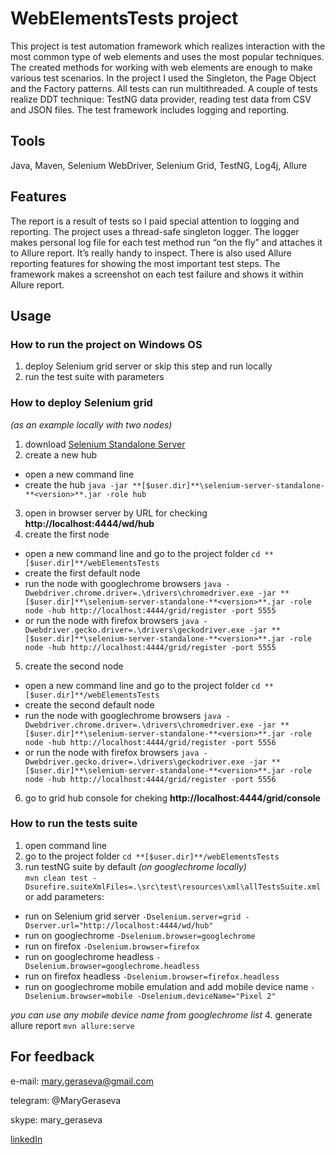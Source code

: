 # WebElementsTests project

This project is test automation framework which realizes interaction with the most common type of web elements and uses the most popular techniques.
The created methods for working with web elements are enough to make various test scenarios. In the project I used the Singleton, the Page Object and the Factory patterns. All tests can run multithreaded.
A couple of tests realize DDT technique: TestNG data provider, reading test data from CSV and JSON files.
The test framework includes logging and reporting.

## Tools
Java, Maven, Selenium WebDriver, Selenium Grid, TestNG, Log4j, Allure

## Features
The report is a result of tests so I paid special attention to logging and reporting.
The project uses a thread-safe singleton logger. The logger makes personal log file for each test method run “on the fly” and attaches it to Allure report. It’s really handy to inspect.
There is also used Allure reporting features for showing the most important test steps. The framework makes a screenshot on each test failure and shows it within Allure report.

## Usage

### How to run the project on Windows OS
1. deploy Selenium grid server or skip this step and run locally
2. run the test suite with parameters

### How to deploy Selenium grid
*(as an example locally with two nodes)*
1. download [Selenium Standalone Server](https://www.seleniumhq.org/download/)
2. create a new hub
  * open a new command line
  * create the hub
```java -jar **[$user.dir]**\selenium-server-standalone-**<version>**.jar -role hub```
3. open in browser server by URL for checking **http://localhost:4444/wd/hub**
4. create the first node
  * open a new command line and go to the project folder
  ```cd **[$user.dir]**/webElementsTests```
  * create the first default node
  * run the node with googlechrome browsers
```java -Dwebdriver.chrome.driver=.\drivers\chromedriver.exe -jar **[$user.dir]**\selenium-server-standalone-**<version>**.jar -role node -hub http://localhost:4444/grid/register -port 5555```
  * or run the node with firefox browsers
```java -Dwebdriver.gecko.driver=.\drivers\geckodriver.exe -jar **[$user.dir]**\selenium-server-standalone-**<version>**.jar -role node -hub http://localhost:4444/grid/register -port 5555```
 5. create the second node
  * open a new command line and go to the project folder
 ```cd **[$user.dir]**/webElementsTests```
  * create the second default node
  * run the node with googlechrome browsers
```java -Dwebdriver.chrome.driver=.\drivers\chromedriver.exe -jar **[$user.dir]**\selenium-server-standalone-**<version>**.jar -role node -hub http://localhost:4444/grid/register -port 5556```
  * or run the node with firefox browsers
```java -Dwebdriver.gecko.driver=.\drivers\geckodriver.exe -jar **[$user.dir]**\selenium-server-standalone-**<version>**.jar -role node -hub http://localhost:4444/grid/register -port 5556```
6. go to grid hub console for cheking **http://localhost:4444/grid/console**

### How to run the tests suite

1. open command line
2. go to the project folder
```cd **[$user.dir]**/webElementsTests```
3. run testNG suite by default *(on googlechrome locally)*  
```mvn clean test -Dsurefire.suiteXmlFiles=.\src\test\resources\xml\allTestsSuite.xml```
or add parameters:
  * run on Selenium grid server `-Dselenium.server=grid -Dserver.url="http://localhost:4444/wd/hub"`
  * run on googlechrome `-Dselenium.browser=googlechrome`
  * run on firefox `-Dselenium.browser=firefox`
  * run on googlechrome headless `-Dselenium.browser=googlechrome.headless`
  * run on firefox headless `-Dselenium.browser=firefox.headless`
  * run on googlechrome mobile emulation and add mobile device name `-Dselenium.browser=mobile -Dselenium.deviceName="Pixel 2"`
  
  *you can use any mobile device name from googlechrome list*
4. generate allure report `mvn allure:serve`

## For feedback

e-mail: mary.geraseva@gmail.com

telegram: @MaryGeraseva

skype: mary_geraseva

[linkedIn](https://www.linkedin.com/in/maria-geraseva/)
